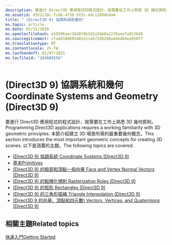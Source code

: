 ```yaml
---
description: 要進行 Direct3D 應用程式的程式設計，就需要在工作上熟悉 3D 幾何原則。 本節介紹建立 3D 場景所需的最重要幾何概念。 以下是涵蓋的主題。
ms.assetid: d351c20c-fc86-4736-915c-4dc12094bda4
title: " (Direct3D 9) 協調系統和幾何"
ms.topic: article
ms.date: 05/31/2018
ms.openlocfilehash: e19596aec2648f9b3d2a2bb0a2239aee7a9138d8
ms.sourcegitcommit: c7add10d695482e1ceb72d62b8a4ebd84ea050f7
ms.translationtype: MT
ms.contentlocale: zh-TW
ms.lasthandoff: 01/07/2021
ms.locfileid: "103689156"
---
```

# <a name="coordinate-systems-and-geometry-direct3d-9"></a><span data-ttu-id="5db03-105"> (Direct3D 9) 協調系統和幾何</span><span class="sxs-lookup"><span data-stu-id="5db03-105">Coordinate Systems and Geometry (Direct3D 9)</span></span>

<span data-ttu-id="5db03-106">要進行 Direct3D 應用程式的程式設計，就需要在工作上熟悉 3D 幾何原則。</span><span class="sxs-lookup"><span data-stu-id="5db03-106">Programming Direct3D applications requires a working familiarity with 3D geometric principles.</span></span> <span data-ttu-id="5db03-107">本節介紹建立 3D 場景所需的最重要幾何概念。</span><span class="sxs-lookup"><span data-stu-id="5db03-107">This section introduces the most important geometric concepts for creating 3D scenes.</span></span> <span data-ttu-id="5db03-108">以下是涵蓋的主題。</span><span class="sxs-lookup"><span data-stu-id="5db03-108">The following topics are covered.</span></span>

-   [<span data-ttu-id="5db03-109"> (Direct3D 9) 協調系統 </span><span class="sxs-lookup"><span data-stu-id="5db03-109">Coordinate Systems (Direct3D 9)</span></span>](coordinate-systems.md)
-   [<span data-ttu-id="5db03-110">基本</span><span class="sxs-lookup"><span data-stu-id="5db03-110">Primitives</span></span>](primitives.md)
-   [<span data-ttu-id="5db03-111"> (Direct3D 9) 的臉部和頂點一般向量 </span><span class="sxs-lookup"><span data-stu-id="5db03-111">Face and Vertex Normal Vectors (Direct3D 9)</span></span>](face-and-vertex-normal-vectors.md)
-   [<span data-ttu-id="5db03-112"> (Direct3D 9) 的點陣化規則 </span><span class="sxs-lookup"><span data-stu-id="5db03-112">Rasterization Rules (Direct3D 9)</span></span>](rasterization-rules.md)
-   [<span data-ttu-id="5db03-113"> (Direct3D 9) 的矩形 </span><span class="sxs-lookup"><span data-stu-id="5db03-113">Rectangles (Direct3D 9)</span></span>](rectangles.md)
-   [<span data-ttu-id="5db03-114"> (Direct3D 9) 的三角形插補 </span><span class="sxs-lookup"><span data-stu-id="5db03-114">Triangle Interpolation (Direct3D 9)</span></span>](triangle-interpolation.md)
-   [<span data-ttu-id="5db03-115"> (Direct3D 9 的向量、頂點和四元數) </span><span class="sxs-lookup"><span data-stu-id="5db03-115">Vectors, Vertices, and Quaternions (Direct3D 9)</span></span>](vectors--vertices--and-quaternions.md)

## <a name="related-topics"></a><span data-ttu-id="5db03-116">相關主題</span><span class="sxs-lookup"><span data-stu-id="5db03-116">Related topics</span></span>

<dl> <dt>

[<span data-ttu-id="5db03-117">快速入門</span><span class="sxs-lookup"><span data-stu-id="5db03-117">Getting Started</span></span>](getting-started.md)
</dt> </dl>

 

 



